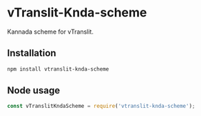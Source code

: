 # vTranslit-Knda-scheme

Kannada scheme for vTranslit.

## Installation

```bash
npm install vtranslit-knda-scheme
```

## Node usage

```js
const vTranslitKndaScheme = require('vtranslit-knda-scheme');

```
